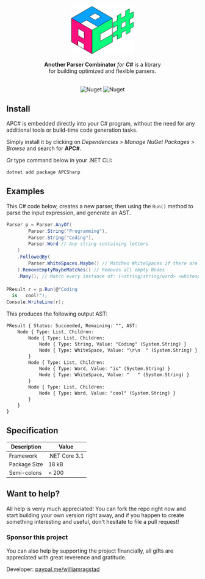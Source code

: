 <div align="center">
 <img src="assets/logo.png" width="33%"/>
    <p><b>Another Parser Combinator</b> <em>for <b>C#</b></em> is a library <br>
     for building optimized and flexible parsers.</p><br>
 <img alt="Nuget" src="https://img.shields.io/nuget/v/APCSharp">
 <img alt="Nuget" src="https://img.shields.io/nuget/dt/APCSharp">
</div>



## Install

APC# is embedded directly into your C# program, without the need for any additional tools or build-time code generation tasks.

Simply install it by clicking on *Dependencies > Manage NuGet Packages > Browse* and search for **APC#**.

*Or* type command below in your .NET CLI:

```bash
dotnet add package APCSharp
```



## Examples
This C# code below, creates a new parser, then using the `Run()` method to parse the input expression, and generate an AST.

```c#
Parser p = Parser.AnyOf(
        Parser.String("Programming"),
        Parser.String("Coding"),
        Parser.Word // Any string containing letters
    )
    .FollowedBy(
    	Parser.WhiteSpaces.Maybe() // Matches WhiteSpaces if there are any, else return an empty Node
	).RemoveEmptyMaybeMatches()	// Removes all empty Nodes
    .Many(); // Match every instance of: (<string/string/word> <whitespace?>)+

PResult r = p.Run(@"Coding
  is   cool!");
Console.WriteLine(r);
```
This produces the following output AST:

```text
PResult { Status: Succeeded, Remaining: "", AST:
    Node { Type: List, Children:
        Node { Type: List, Children:
            Node { Type: String, Value: "Coding" (System.String) }
            Node { Type: WhiteSpace, Value: "\r\n  " (System.String) }
        }
        Node { Type: List, Children:
            Node { Type: Word, Value: "is" (System.String) }
            Node { Type: WhiteSpace, Value: "   " (System.String) }
        }
        Node { Type: List, Children:
            Node { Type: Word, Value: "cool" (System.String) }
        }
    }
}
```



## Specification

| Description  | Value         |
| ------------ | ------------- |
| Framework    | .NET Core 3.1 |
| Package Size | 18 kB         |
| Semi-colons  | < 200         |



## Want to help?

All help is verry much appreciated! You can fork the repo right now and start building your own version right away, and if you happen to create something interesting and useful, don't hesitate to file a pull request!

### Sponsor this project

You can also help by supporting the project financially, all gifts are appreciated with great reverence and gratitude.

Developer: [paypal.me/williamragstad](http://paypal.me/williamragstad)
